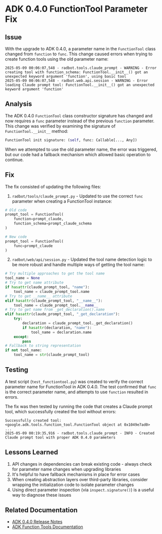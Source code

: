 # ADK 0.4.0 FunctionTool Parameter Fix

## Issue

With the upgrade to ADK 0.4.0, a parameter name in the `FunctionTool` class changed from `function` to `func`. This change caused errors when trying to create function tools using the old parameter name:

```
2025-05-09 00:06:07,548 - radbot.tools.claude_prompt - WARNING - Error creating tool with function_schema: FunctionTool.__init__() got an unexpected keyword argument 'function', using basic tool
2025-05-09 00:06:07,548 - radbot.web.api.session - WARNING - Error loading Claude prompt tool: FunctionTool.__init__() got an unexpected keyword argument 'function'
```

## Analysis

The ADK 0.4.0 `FunctionTool` class constructor signature has changed and now requires a `func` parameter instead of the previous `function` parameter. This change was verified by examining the signature of `FunctionTool.__init__` method:

```python
FunctionTool init signature: (self, func: Callable[..., Any])
```

When we attempted to use the old parameter name, the error was triggered, but our code had a fallback mechanism which allowed basic operation to continue.

## Fix

The fix consisted of updating the following files:

1. `radbot/tools/claude_prompt.py` - Updated to use the correct `func` parameter when creating a FunctionTool instance:

```python
# Old code
prompt_tool = FunctionTool(
    function=prompt_claude,
    function_schema=prompt_claude_schema
)

# New code
prompt_tool = FunctionTool(
    func=prompt_claude
)
```

2. `radbot/web/api/session.py` - Updated the tool name detection logic to be more robust and handle multiple ways of getting the tool name:

```python
# Try multiple approaches to get the tool name
tool_name = None
# Try to get name attribute
if hasattr(claude_prompt_tool, "name"):
    tool_name = claude_prompt_tool.name
# Try to get __name__ attribute
elif hasattr(claude_prompt_tool, "__name__"):
    tool_name = claude_prompt_tool.__name__
# Try to get name from _get_declaration().name
elif hasattr(claude_prompt_tool, "_get_declaration"):
    try:
        declaration = claude_prompt_tool._get_declaration()
        if hasattr(declaration, "name"):
            tool_name = declaration.name
    except:
        pass
# Fallback to string representation
if not tool_name:
    tool_name = str(claude_prompt_tool)
```

## Testing

A test script (`test_functiontool.py`) was created to verify the correct parameter name for FunctionTool in ADK 0.4.0. The test confirmed that `func` is the correct parameter name, and attempts to use `function` resulted in errors.

The fix was then tested by running the code that creates a Claude prompt tool, which successfully created the tool without errors:

```
Successfully created tool: <google.adk.tools.function_tool.FunctionTool object at 0x1049e7ad0>
...
2025-05-09 00:19:35,916 - radbot.tools.claude_prompt - INFO - Created Claude prompt tool with proper ADK 0.4.0 parameters
```

## Lessons Learned

1. API changes in dependencies can break existing code - always check for parameter name changes when upgrading libraries
2. It's helpful to have fallback mechanisms in place for error cases
3. When creating abstraction layers over third-party libraries, consider wrapping the initialization code to isolate parameter changes
4. Using direct parameter inspection (via `inspect.signature()`) is a useful way to diagnose these issues

## Related Documentation

- [ADK 0.4.0 Release Notes](https://github.com/google/adk-python/releases/tag/v0.4.0)
- [ADK Function Tools Documentation](https://google.github.io/adk-docs/tools/function-tools/)